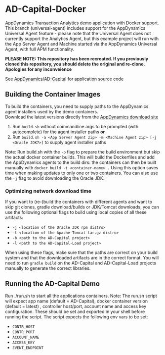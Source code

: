 # AD-Capital-Docker

AppDynamics Transaction Analytics demo application with Docker support.  This branch (universal-agent) includes support for the AppDynamics Universal Agent feature - please note that the Universal Agent does not currently support the Analytics Agent, but this example project will run with the App Server Agent and Machine started via the AppDynamics Universal Agent, with full APM functionality.

**PLEASE NOTE: This repository has been recreated. If you previously cloned this repository, you should delete the original and re-clone. Apologies for any inconveience**

See [AppDynamics/AD-Capital](https://github.com/Appdynamics/AD-Capital) for application source code

Building the Container Images
-----------------------------

To build the containers, you need to supply paths to the AppDynamics agent installers used by the demo containers.  
Download the latest versions directly from the [AppDynamics download site](https://download.appdynamics.com)

1. Run `build.sh` without commandline args to be prompted (with autocomplete) for the agent installer paths __or__
2. Run `build.sh -a <App Server Agent zip> -m <Machine Agent zip> [-j <Oracle JDK7>]` to supply agent installer paths

Note: Run build.sh with the `-p` flag to prepare the build environment but skip the actual docker container builds.  This will build the Dockerfiles and add the AppDynamics agents to the build dirs: the containers can then be built manually with `docker build -t <container-name> .`  Using this option saves time when making updates to only one or two containers.  You can also use the `-j` flag to avoid downloading the Oracle JDK.

### Optimizing network download time

If you want to (re-)build the containers with different agents and want to skip git clones, gradle download/builds or JDK/Tomcat downloads, you can use the following optional flags to build using local copies of all these artifacts:

- `-j <location of the Oracle JDK rpm distro>`
- `-t <location of the Apache Tomcat tar.gz distro>`
- `-b <path to the AD-Capital project>`
- `-l <path to the AD-Capital-Load project>`

When using these flags, make sure that the paths are correct on your build system and that the downloaded artifacts are in the correct format.  You will need to run `gradle build` on the AD-Capital and AD-Capital-Load projects manually to generate the correct libraries.


Running the AD-Capital Demo
---------------------------

Run ./run.sh to start all the applications containers.
Note: The run.sh script will expect app name (default = AD-Capital), docker container version (default = latest) , controller host/port, account name and access key configuration. These should be set and exported in your shell before running the script. The script expects the following env vars to be set:

- `CONTR_HOST`
- `CONTR_PORT`
- `ACCOUNT_NAME`
- `ACCESS_KEY`
- `EVENT_ENDPOINT`

